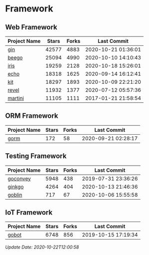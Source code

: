 # Framework

## Web Framework
| Project Name | Stars | Forks | Last Commit |
| ------------ | ----- | ----- | ----------- |
| [gin](https://github.com/gin-gonic/gin) | 42577 | 4883 | 2020-10-21 01:36:01 |
| [beego](https://github.com/astaxie/beego) | 25094 | 4990 | 2020-10-10 14:10:43 |
| [iris](https://github.com/kataras/iris) | 19259 | 2128 | 2020-10-18 15:26:01 |
| [echo](https://github.com/labstack/echo) | 18318 | 1625 | 2020-09-14 16:12:41 |
| [kit](https://github.com/go-kit/kit) | 18297 | 1893 | 2020-10-09 22:21:20 |
| [revel](https://github.com/revel/revel) | 11932 | 1377 | 2020-07-12 05:57:36 |
| [martini](https://github.com/go-martini/martini) | 11105 | 1111 | 2017-01-21 21:58:54 |

## ORM Framework
| Project Name | Stars | Forks | Last Commit |
| ------------ | ----- | ----- | ----------- |
| [gorm](https://github.com/jinzhu/gorm) | 172 | 58 | 2020-09-21 02:28:17 |

## Testing Framework
| Project Name | Stars | Forks | Last Commit |
| ------------ | ----- | ----- | ----------- |
| [goconvey](https://github.com/smartystreets/goconvey) | 5948 | 438 | 2019-07-31 23:36:26 |
| [ginkgo](https://github.com/onsi/ginkgo) | 4264 | 404 | 2020-10-13 21:46:36 |
| [goblin](https://github.com/franela/goblin) | 717 | 67 | 2020-10-06 15:55:58 |

## IoT Framework
| Project Name | Stars | Forks | Last Commit |
| ------------ | ----- | ----- | ----------- |
| [gobot](https://github.com/hybridgroup/gobot) | 6748 | 856 | 2019-10-15 17:19:34 |

*Update Date: 2020-10-22T12:00:58*